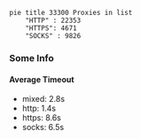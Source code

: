 
```mermaid
pie title 33300 Proxies in list
    "HTTP" : 22353
    "HTTPS": 4671
    "SOCKS" : 9826
```

### Some Info
#### Average Timeout

- mixed: 2.8s
- http: 1.4s
- https: 8.6s
- socks: 6.5s